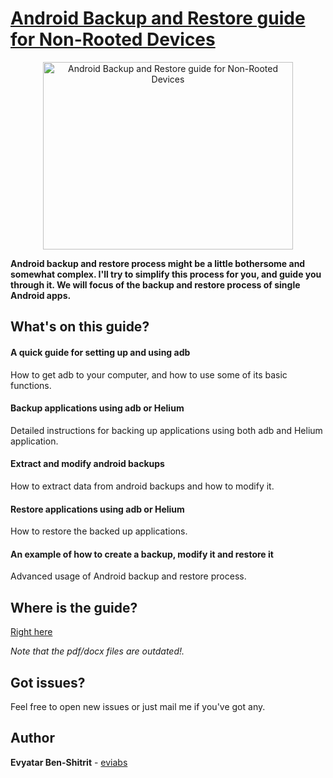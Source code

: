 # [Android Backup and Restore guide for Non-Rooted Devices](https://eviabs.com/Android-Backup-and-Restore-Guide/)

<p align="center">
<img alt= "Android Backup and Restore guide for Non-Rooted Devices" src="https://eviabs.com/Android-Backup-and-Restore-Guide/img/Android-Backup.png" width="400" height="300"/>
</p>

**Android backup and restore process might be a little bothersome and somewhat complex.
I'll try to simplify this process for you, and guide you through it.
We will focus of the backup and restore process of single Android apps.**

## What's on this guide?

#### A quick guide for setting up and using adb
How to get adb to your computer, and how to use some of its basic functions.

#### Backup applications using adb or Helium
Detailed instructions for backing up applications using both adb and Helium application.

#### Extract and modify android backups
How to extract data from android backups and how to modify it.

#### Restore applications using adb or Helium
How to restore the backed up applications.

#### An example of how to create a backup, modify it and restore it
Advanced usage of Android backup and restore process.

## Where is the guide?
[Right here](https://eviabs.com/Android-Backup-and-Restore-Guide/)

*Note that the pdf/docx files are outdated!.*



## Got issues?
Feel free to open new issues or just mail me if you've got any.

## Author

**Evyatar Ben-Shitrit** - [eviabs](https://github.com/eviabs)
